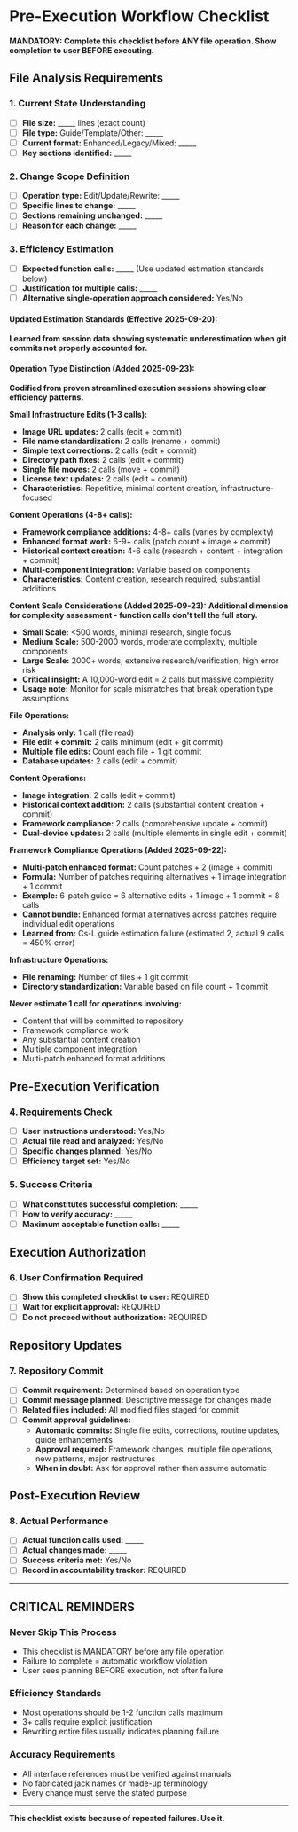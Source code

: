 # Pre-Execution Workflow Checklist

**MANDATORY: Complete this checklist before ANY file operation. Show completion to user BEFORE executing.**

## **File Analysis Requirements**

### **1. Current State Understanding**
- [ ] **File size:** _____ lines (exact count)
- [ ] **File type:** Guide/Template/Other: _____
- [ ] **Current format:** Enhanced/Legacy/Mixed: _____
- [ ] **Key sections identified:** _____

### **2. Change Scope Definition** 
- [ ] **Operation type:** Edit/Update/Rewrite: _____
- [ ] **Specific lines to change:** _____
- [ ] **Sections remaining unchanged:** _____
- [ ] **Reason for each change:** _____

### **3. Efficiency Estimation**
- [ ] **Expected function calls:** _____ (Use updated estimation standards below)
- [ ] **Justification for multiple calls:** _____
- [ ] **Alternative single-operation approach considered:** Yes/No

#### **Updated Estimation Standards (Effective 2025-09-20):**
**Learned from session data showing systematic underestimation when git commits not properly accounted for.**

#### **Operation Type Distinction (Added 2025-09-23):**
**Codified from proven streamlined execution sessions showing clear efficiency patterns.**

**Small Infrastructure Edits (1-3 calls):**
- **Image URL updates:** 2 calls (edit + commit)
- **File name standardization:** 2 calls (rename + commit)
- **Simple text corrections:** 2 calls (edit + commit)
- **Directory path fixes:** 2 calls (edit + commit)
- **Single file moves:** 2 calls (move + commit)
- **License text updates:** 2 calls (edit + commit)
- **Characteristics:** Repetitive, minimal content creation, infrastructure-focused

**Content Operations (4-8+ calls):**
- **Framework compliance additions:** 4-8+ calls (varies by complexity)
- **Enhanced format work:** 6-9+ calls (patch count + image + commit)
- **Historical context creation:** 4-6 calls (research + content + integration + commit)
- **Multi-component integration:** Variable based on components
- **Characteristics:** Content creation, research required, substantial additions

**Content Scale Considerations (Added 2025-09-23):**
**Additional dimension for complexity assessment - function calls don't tell the full story.**

- **Small Scale:** <500 words, minimal research, single focus
- **Medium Scale:** 500-2000 words, moderate complexity, multiple components  
- **Large Scale:** 2000+ words, extensive research/verification, high error risk
- **Critical insight:** A 10,000-word edit = 2 calls but massive complexity
- **Usage note:** Monitor for scale mismatches that break operation type assumptions

**File Operations:**
- **Analysis only:** 1 call (file read)
- **File edit + commit:** 2 calls minimum (edit + git commit)
- **Multiple file edits:** Count each file + 1 git commit
- **Database updates:** 2 calls (edit + commit)

**Content Operations:**
- **Image integration:** 2 calls (edit + commit)
- **Historical context addition:** 2 calls (substantial content creation + commit)
- **Framework compliance:** 2 calls (comprehensive update + commit)
- **Dual-device updates:** 2 calls (multiple elements in single edit + commit)

**Framework Compliance Operations (Added 2025-09-22):**
- **Multi-patch enhanced format:** Count patches + 2 (image + commit)
- **Formula:** Number of patches requiring alternatives + 1 image integration + 1 commit
- **Example:** 6-patch guide = 6 alternative edits + 1 image + 1 commit = 8 calls
- **Cannot bundle:** Enhanced format alternatives across patches require individual edit operations
- **Learned from:** Cs-L guide estimation failure (estimated 2, actual 9 calls = 450% error)

**Infrastructure Operations:**
- **File renaming:** Number of files + 1 git commit
- **Directory standardization:** Variable based on file count + 1 commit

**Never estimate 1 call for operations involving:**
- Content that will be committed to repository
- Framework compliance work
- Any substantial content creation
- Multiple component integration
- Multi-patch enhanced format additions

## **Pre-Execution Verification**

### **4. Requirements Check**
- [ ] **User instructions understood:** Yes/No
- [ ] **Actual file read and analyzed:** Yes/No  
- [ ] **Specific changes planned:** Yes/No
- [ ] **Efficiency target set:** Yes/No

### **5. Success Criteria**
- [ ] **What constitutes successful completion:** _____
- [ ] **How to verify accuracy:** _____
- [ ] **Maximum acceptable function calls:** _____

## **Execution Authorization**

### **6. User Confirmation Required**
- [ ] **Show this completed checklist to user:** REQUIRED
- [ ] **Wait for explicit approval:** REQUIRED
- [ ] **Do not proceed without authorization:** REQUIRED

## **Repository Updates**

### **7. Repository Commit**
- [ ] **Commit requirement:** Determined based on operation type
- [ ] **Commit message planned:** Descriptive message for changes made
- [ ] **Related files included:** All modified files staged for commit
- [ ] **Commit approval guidelines:**
  - **Automatic commits:** Single file edits, corrections, routine updates, guide enhancements
  - **Approval required:** Framework changes, multiple file operations, new patterns, major restructures
  - **When in doubt:** Ask for approval rather than assume automatic

## **Post-Execution Review**

### **8. Actual Performance**
- [ ] **Actual function calls used:** _____
- [ ] **Actual changes made:** _____
- [ ] **Success criteria met:** Yes/No
- [ ] **Record in accountability tracker:** REQUIRED

---

## **CRITICAL REMINDERS**

### **Never Skip This Process**
- This checklist is MANDATORY before any file operation
- Failure to complete = automatic workflow violation
- User sees planning BEFORE execution, not after failure

### **Efficiency Standards** 
- Most operations should be 1-2 function calls maximum
- 3+ calls require explicit justification
- Rewriting entire files usually indicates planning failure

### **Accuracy Requirements**
- All interface references must be verified against manuals
- No fabricated jack names or made-up terminology
- Every change must serve the stated purpose

---

**This checklist exists because of repeated failures. Use it.**